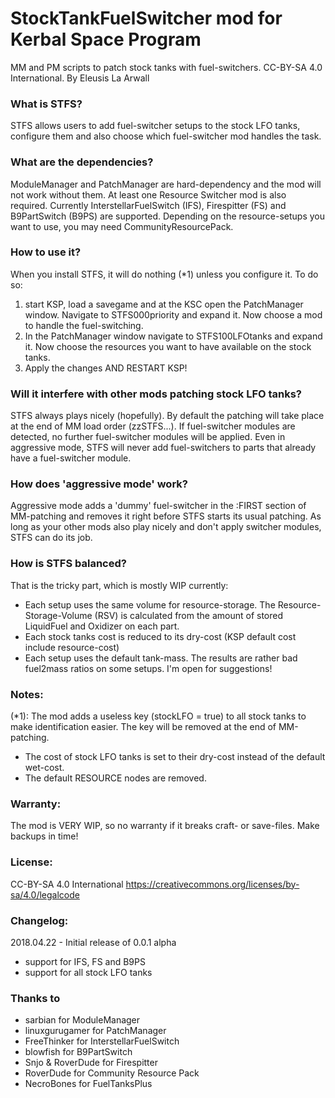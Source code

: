# StockTankFuelSwitcher mod for Kerbal Space Program
MM and PM scripts to patch stock tanks with fuel-switchers.
CC-BY-SA 4.0 International. 
By Eleusis La Arwall

### What is STFS?
STFS allows users to add fuel-switcher setups to the stock LFO tanks, configure them and also choose which fuel-switcher mod handles the task.

### What are the dependencies?
ModuleManager and PatchManager are hard-dependency and the mod will not work without them.
At least one Resource Switcher mod is also required. Currently InterstellarFuelSwitch (IFS), Firespitter (FS) and B9PartSwitch (B9PS) are supported.
Depending on the resource-setups you want to use, you may need CommunityResourcePack.

### How to use it?
When you install STFS, it will do nothing (*1) unless you configure it. To do so:
1. start KSP, load a savegame and at the KSC open the PatchManager window. Navigate to STFS000priority and expand it. Now choose a mod to handle the fuel-switching.
2. In the PatchManager window navigate to STFS100LFOtanks and expand it. Now choose the resources you want to have available on the stock tanks.
3. Apply the changes AND RESTART KSP!

### Will it interfere with other mods patching stock LFO tanks?
STFS always plays nicely (hopefully). By default the patching will take place at the end of MM load order (zzSTFS...). If fuel-switcher modules are detected, no further fuel-switcher modules will be applied. Even in aggressive mode, STFS will never add fuel-switchers to parts that already have a fuel-switcher module. 

### How does 'aggressive mode' work?
Aggressive mode adds a 'dummy' fuel-switcher in the :FIRST section of MM-patching and removes it right before STFS starts its usual patching. As long as your other mods also play nicely and don't apply switcher modules, STFS can do its job.

### How is STFS balanced?
That is the tricky part, which is mostly WIP currently:
 - Each setup uses the same volume for resource-storage. The Resource-Storage-Volume (RSV) is calculated from the amount of stored LiquidFuel and Oxidizer on each part.
 - Each stock tanks cost is reduced to its dry-cost (KSP default cost include resource-cost)
 - Each setup uses the default tank-mass. The results are rather bad fuel2mass ratios on some setups. I'm open for suggestions!

### Notes:
(*1): The mod adds a useless key (stockLFO = true) to all stock tanks to make identification easier. The key will be removed at the end of MM-patching.
 - The cost of stock LFO tanks is set to their dry-cost instead of the default wet-cost.
 - The default RESOURCE nodes are removed.

### Warranty:
The mod is VERY WIP, so no warranty if it breaks craft- or save-files. Make backups in time!

### License:
CC-BY-SA 4.0 International 
https://creativecommons.org/licenses/by-sa/4.0/legalcode

### Changelog:
2018.04.22 - Initial release of 0.0.1 alpha
 - support for IFS, FS and B9PS
 - support for all stock LFO tanks

### Thanks to
- sarbian for ModuleManager
- linuxgurugamer for PatchManager
- FreeThinker for InterstellarFuelSwitch
- blowfish for B9PartSwitch
- Snjo & RoverDude for Firespitter
- RoverDude for Community Resource Pack
- NecroBones for FuelTanksPlus
